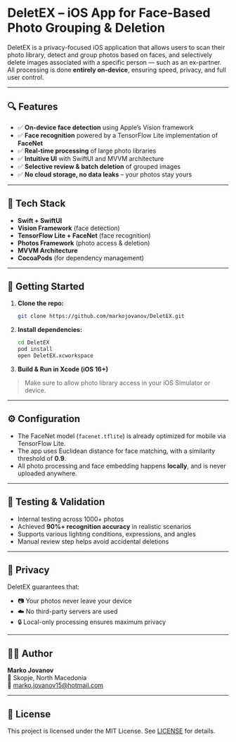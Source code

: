 # DeletEX – iOS App for Face-Based Photo Grouping & Deletion

DeletEX is a privacy-focused iOS application that allows users to scan their photo library, detect and group photos based on faces, and selectively delete images associated with a specific person — such as an ex-partner. All processing is done **entirely on-device**, ensuring speed, privacy, and full user control.

---

## 🔍 Features

- ✅ **On-device face detection** using Apple’s Vision framework  
- ✅ **Face recognition** powered by a TensorFlow Lite implementation of **FaceNet**  
- ✅ **Real-time processing** of large photo libraries  
- ✅ **Intuitive UI** with SwiftUI and MVVM architecture  
- ✅ **Selective review & batch deletion** of grouped images  
- ✅ **No cloud storage, no data leaks** – your photos stay yours  

---

## 🧠 Tech Stack

- **Swift + SwiftUI**
- **Vision Framework** (face detection)
- **TensorFlow Lite + FaceNet** (face recognition)
- **Photos Framework** (photo access & deletion)
- **MVVM Architecture**
- **CocoaPods** (for dependency management)

---

## 🚀 Getting Started

1. **Clone the repo:**
   ```bash
   git clone https://github.com/markojovanov/DeletEX.git
   ```

2. **Install dependencies:**
   ```bash
   cd DeletEX
   pod install
   open DeletEX.xcworkspace
   ```

3. **Build & Run in Xcode (iOS 16+)**

> Make sure to allow photo library access in your iOS Simulator or device.

---

## ⚙️ Configuration

- The FaceNet model (`facenet.tflite`) is already optimized for mobile via TensorFlow Lite.
- The app uses Euclidean distance for face matching, with a similarity threshold of **0.9**.
- All photo processing and face embedding happens **locally**, and is never uploaded anywhere.

---

## 🧪 Testing & Validation

- Internal testing across 1000+ photos  
- Achieved **90%+ recognition accuracy** in realistic scenarios  
- Supports various lighting conditions, expressions, and angles  
- Manual review step helps avoid accidental deletions

---

## 🔐 Privacy

DeletEX guarantees that:
- 📷 Your photos never leave your device
- ☁️ No third-party servers are used
- 🔒 Local-only processing ensures maximum privacy

---

## 🧑‍💻 Author

**Marko Jovanov**  
📍 Skopje, North Macedonia  
📧 marko.jovanov15@hotmail.com  

---

## 📝 License

This project is licensed under the MIT License. See [LICENSE](LICENSE) for details.
